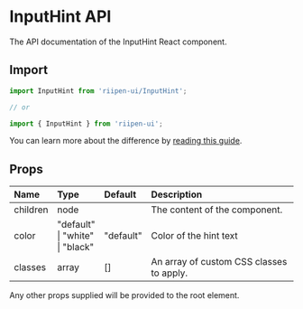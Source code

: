 <!--- This documentation is automatically generated, do not try to edit it. -->

# InputHint API

<p class="description">The API documentation of the InputHint React component.</p>

## Import

```js
import InputHint from 'riipen-ui/InputHint';

// or

import { InputHint } from 'riipen-ui';
```

You can learn more about the difference by [reading this guide](/guides/bundle-size).

## Props

| Name | Type | Default | Description |
|:-----|:-----|:--------|:------------|
| <span class="prop-name">children</span> | <span class="prop-type">node</span> |  | The content of the component. |
| <span class="prop-name">color</span> | <span class="prop-type">"default"<br>&#124;&nbsp;"white"<br>&#124;&nbsp;"black"</span> | <span class="prop-default">"default"</span> | Color of the hint text |
| <span class="prop-name">classes</span> | <span class="prop-type">array</span> | <span class="prop-default">[]</span> | An array of custom CSS classes to apply. |


Any other props supplied will be provided to the root element.
